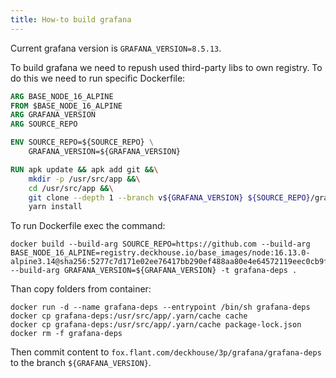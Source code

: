 ```yaml
---
title: How-to build grafana
---
```


Current grafana version is `GRAFANA_VERSION=8.5.13`.

To build grafana we need to repush used third-party libs to own registry. To do this we need to run specific Dockerfile:

```dockerfile
ARG BASE_NODE_16_ALPINE
FROM $BASE_NODE_16_ALPINE
ARG GRAFANA_VERSION
ARG SOURCE_REPO

ENV SOURCE_REPO=${SOURCE_REPO} \
    GRAFANA_VERSION=${GRAFANA_VERSION}

RUN apk update && apk add git &&\
    mkdir -p /usr/src/app &&\
    cd /usr/src/app &&\
    git clone --depth 1 --branch v${GRAFANA_VERSION} ${SOURCE_REPO}/grafana/grafana.git . &&\
    yarn install
```

To run Dockerfile exec the command:

```shell
docker build --build-arg SOURCE_REPO=https://github.com --build-arg BASE_NODE_16_ALPINE=registry.deckhouse.io/base_images/node:16.13.0-alpine3.14@sha256:5277c7d171e02ee76417bb290ef488aa80e4e64572119eec0cb9fffbcffb8f6a --build-arg GRAFANA_VERSION=${GRAFANA_VERSION} -t grafana-deps .
```

Than copy folders from container:

```shell
docker run -d --name grafana-deps --entrypoint /bin/sh grafana-deps
docker cp grafana-deps:/usr/src/app/.yarn/cache cache
docker cp grafana-deps:/usr/src/app/.yarn/cache package-lock.json
docker rm -f grafana-deps
```

Then commit content to `fox.flant.com/deckhouse/3p/grafana/grafana-deps` to the branch `${GRAFANA_VERSION}`.
